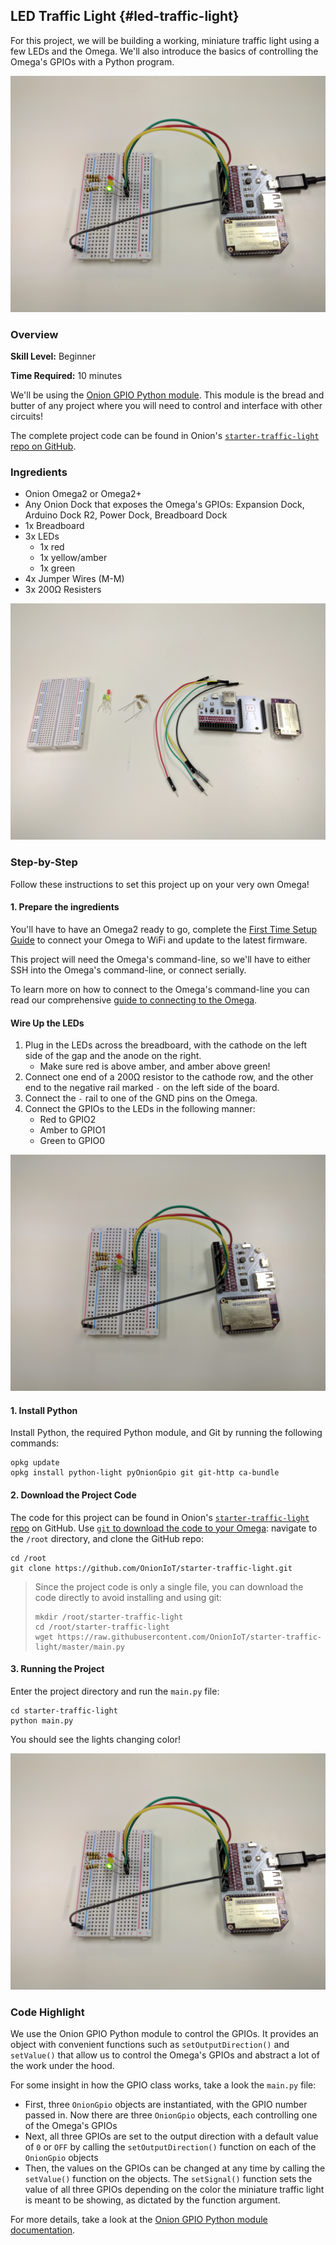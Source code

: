 ## LED Traffic Light {#led-traffic-light}

For this project, we will be building a working, miniature traffic light using a few LEDs and the Omega. We'll also introduce the basics of controlling the Omega's GPIOs with a Python program.

![completed](./img/traffic-light-complete.jpg)

### Overview

**Skill Level:** Beginner

**Time Required:** 10 minutes

We'll be using the [Onion GPIO Python module](https://docs.onion.io/omega2-docs/gpio-python-module.html). This module is the bread and butter of any project where you will need to control and interface with other circuits!

The complete project code can be found in Onion's [`starter-traffic-light` repo on GitHub](https://github.com/OnionIoT/starter-traffic-light).


### Ingredients

* Onion Omega2 or Omega2+
* Any Onion Dock that exposes the Omega's GPIOs: Expansion Dock, Arduino Dock R2, Power Dock, Breadboard Dock
* 1x Breadboard
* 3x LEDs
    * 1x red
    * 1x yellow/amber
    * 1x green
* 4x Jumper Wires (M-M)
* 3x 200Ω Resisters

![ingredients](./img/traffic-light-ingredients.jpg)

### Step-by-Step

Follow these instructions to set this project up on your very own Omega!

#### 1. Prepare the ingredients

You'll have to have an Omega2 ready to go, complete the [First Time Setup Guide](https://docs.onion.io/omega2-docs/first-time-setup.html) to connect your Omega to WiFi and update to the latest firmware.

This project will need the Omega's command-line, so we'll have to either SSH into the Omega's command-line, or connect serially.

To learn more on how to connect to the Omega's command-line you can read our comprehensive [guide to connecting to the Omega](#connecting-to-the-omega-terminal).

#### Wire Up the LEDs

1. Plug in the LEDs across the breadboard, with the cathode on the left side of the gap and the anode on the right.
    * Make sure red is above amber, and amber above green!
1. Connect one end of a 200Ω resistor to the cathode row, and the other end to the negative rail marked `-` on the left side of the board.
1. Connect the `-` rail to one of the GND pins on the Omega.
1. Connect the GPIOs to the LEDs in the following manner:
    * Red to GPIO2
    * Amber to GPIO1
    * Green to GPIO0

![completed](./img/traffic-light-assembled.jpg)

#### 1. Install Python

Install Python, the required Python module, and Git by running the following commands:

```
opkg update
opkg install python-light pyOnionGpio git git-http ca-bundle
```

#### 2. Download the Project Code

The code for this project can be found in Onion's [`starter-traffic-light` repo](https://github.com/OnionIoT/starter-traffic-light) on GitHub. Use [`git` to download the code to your Omega](https://docs.onion.io/omega2-docs/installing-and-using-git.html): navigate to the `/root` directory, and clone the GitHub repo:

```
cd /root
git clone https://github.com/OnionIoT/starter-traffic-light.git
```

>Since the project code is only a single file, you can download the code directly to avoid installing and using git:
>```
>mkdir /root/starter-traffic-light
>cd /root/starter-traffic-light
>wget https://raw.githubusercontent.com/OnionIoT/starter-traffic-light/master/main.py
>```

#### 3. Running the Project

Enter the project directory and run the `main.py` file:

```
cd starter-traffic-light
python main.py
```

You should see the lights changing color!

![completed](./img/traffic-light-complete.jpg)

<!-- // TODO: PHOTO: add a photo of the red LED lit up -->

### Code Highlight

We use the Onion GPIO Python module to control the GPIOs. It provides an object with convenient functions such as `setOutputDirection()` and `setValue()` that allow us to control the Omega's GPIOs and abstract a lot of the work under the hood.

For some insight in how the GPIO class works, take a look the `main.py` file:

* First, three `OnionGpio` objects are instantiated, with the GPIO number passed in. Now there are three `OnionGpio` objects, each controlling one of the Omega's GPIOs
* Next, all three GPIOs are set to the output direction with a default value of `0` or `OFF` by calling the `setOutputDirection()` function on each of the `OnionGpio` objects
* Then, the values on the GPIOs can be changed at any time by calling the `setValue()` function on the objects. The `setSignal()` function sets the value of all three GPIOs depending on the color the miniature traffic light is meant to be showing, as dictated by the function argument.

For more details, take a look at the [Onion GPIO Python module documentation](https://docs.onion.io/omega2-docs/gpio-python-module.html).
